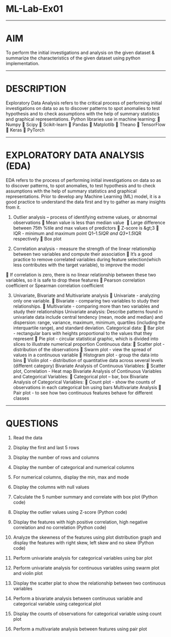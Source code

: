 # ML-Lab-Ex01
---
# AIM
To perform the initial investigations and analysis on the given dataset &amp; summarize the
characteristics of the given dataset using python implementation.

---
# DESCRIPTION
Exploratory Data Analysis refers to the critical process of performing initial
investigations on data so as to discover patterns to spot anomalies to test hypothesis and
to check assumptions with the help of summary statistics and graphical representations.
Python libraries use in machine learning:
 Numpy
 Scipy
 Scikit-learn
 Pandas
 Matplotlib
 Theano
 TensorFlow
 Keras
 PyTorch

---
# EXPLORATORY DATA ANALYSIS (EDA)
EDA refers to the process of performing initial investigations on data so as to discover
patterns, to spot anomalies, to test hypothesis and to check assumptions with the help of
summary statistics and graphical representations.
Prior to develop any Machine Learning (ML) model, it is a good practice to understand the
data first and try to gather as many insights from it.

1) Outlier analysis – process of identifying extreme values, or abnormal observations
 Mean value is less than median value 
 Large difference between 75th %tile and max values of predictors
 Z-score is &amp;gt;3
 IQR - minimum and maximum point Q1–1.5*IQR and Q3+1.5*IQR respectively
 Box plot

3) Correlation analysis - measure the strength of the linear relationship between two
variables and compute their association
 It’s a good practice to remove correlated variables during feature selection(which less
contributes with the target variable), to improve the model

 If correlation is zero, there is no linear relationship between these two variables, so it is
safe to drop these features
 Pearson correlation coefficient or Spearman correlation coefficient

3) Univariate, Bivariate and Multivariate analysis
 Univariate - analyzing only one variable.
 Bivariate - comparing two variables to study their relationships.
 Multivariate - comparing more than two variables and study their relationships
Univariate analysis:
Describe patterns found in univariate data include central tendency (mean, mode and median)
and dispersion: range, variance, maximum, minimum, quartiles (including the interquartile
range), and standard deviation.
Categorical data:
 Bar plot - rectangular bars with heights proportional to the values that they represent
 Pie plot - circular statistical graphic, which is divided into slices to illustrate numerical
proportion
Continuous data:
 Scatter plot - distribution of the observations
 Swarm plot - view the spread of values in a continuous variable
 Histogram plot - group the data into bins
 Violin plot - distribution of quantitative data across several levels (different category)
Bivariate Analysis of Continuous Variables:
 Scatter plot, Correlation - Heat map
Bivariate Analysis of Continuous Variables and Categorical Variables:
 Categorical plot – bar, box
Bivariate Analysis of Categorical Variables:
 Count plot - show the counts of observations in each categorical bin using bars
Multivariate Analysis
 Pair plot - to see how two continuous features behave for different classes

---
# QUESTIONS
1. Read the data
2. Display the first and last 5 rows
3. Display the number of rows and columns
4. Display the number of categorical and numerical columns

5. For numerical columns, display the min, max and mode
6. Display the columns with null values
7. Calculate the 5 number summary and correlate with box plot (Python code)
8. Display the outlier values using Z-score (Python code)
9. Display the features with high positive correlation, high negative correlation and no
correlation (Python code)
10. Analyze the skewness of the features using plot distribution graph and display the
features with right skew, left skew and no skew (Python code)
11. Perform univariate analysis for categorical variables using bar plot
12. Perform univariate analysis for continuous variables using swarm plot and violin plot
13. Display the scatter plat to show the relationship between two continuous variables
14. Perform a bivariate analysis between continuous variable and categorical variable
using categorical plot
15. Display the counts of observations for categorical variable using count plot
16. Perform a multivariate analysis between features using pair plot
